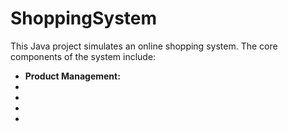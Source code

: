 # ShoppingSystem
<p>This Java project simulates an online shopping system. The core components of the system include:</p>
<ul>
  <li>  <strong>Product Management: </strong> </li>
  <li></li>
  <li></li>
  <li></li>
  <li></li>
</ul>
